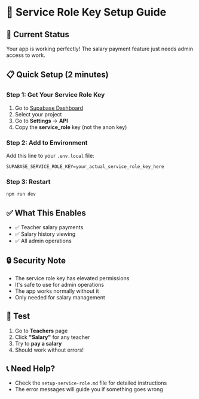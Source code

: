 # 🔧 Service Role Key Setup Guide

## 🚨 Current Status
Your app is working perfectly! The salary payment feature just needs admin access to work.

## 📋 Quick Setup (2 minutes)

### Step 1: Get Your Service Role Key
1. Go to [Supabase Dashboard](https://supabase.com/dashboard)
2. Select your project
3. Go to **Settings** → **API**
4. Copy the **service_role** key (not the anon key)

### Step 2: Add to Environment
Add this line to your `.env.local` file:
```
SUPABASE_SERVICE_ROLE_KEY=your_actual_service_role_key_here
```

### Step 3: Restart
```bash
npm run dev
```

## ✅ What This Enables
- ✅ Teacher salary payments
- ✅ Salary history viewing
- ✅ All admin operations

## 🔒 Security Note
- The service role key has elevated permissions
- It's safe to use for admin operations
- The app works normally without it
- Only needed for salary management

## 🧪 Test
1. Go to **Teachers** page
2. Click **"Salary"** for any teacher
3. Try to **pay a salary**
4. Should work without errors!

## 📞 Need Help?
- Check the `setup-service-role.md` file for detailed instructions
- The error messages will guide you if something goes wrong
